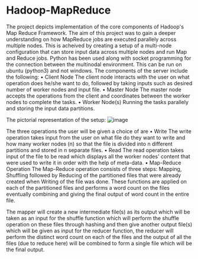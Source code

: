 # Hadoop-MapReduce
The project depicts implementation of the core components of Hadoop's Map Reduce Framework.
The aim of this project was to gain a deeper understanding on how MapReduce jobs are executed parallely across multiple nodes. This is acheived by creating a setup of a multi-node configuration that can store input data across multiple nodes and run Map and Reduce jobs.
Python has been used along with socket programming for the connection between the multinodal environment.
This can be run on ubuntu (python3) and not windows.
The components of the server include the following:
•	Client Node
  The client node interacts with the user on what operation does he/she want to do, followed by taking inputs such as desired number of worker nodes and input file.
•	Master Node
  The master node accepts the operations from the client and coordinates between the worker nodes to complete the tasks.
•	Worker Node(s)
    Running the tasks parallely and storing the input data partitions.
    
The pictorial representation of the setup:
![image](https://user-images.githubusercontent.com/94732433/205029000-beaaba02-b78f-4008-b2e2-0baaf3e0ccdb.png)

The three operations the user will be given a choice of are
• Write
  The write operation takes input from the user on what file do they want to write and how many worker nodes (n) so that the file is divided into n different partitions and stored in n separate files.
• Read
  The read operation takes input of the file to be read which displays all the worker nodes' content that were used to write it in order with the help of meta-data.
• Map-Reduce Operation
  The Map-Reduce operation consists of three steps: Mapping, Shuffling followed by Reducing of the partitioned files that were already created when Writing of the file was done.
These functions are applied on each of the partitioned files and performs a word count on the files eventually combining and giving the final output of word count in the entire file.

The mapper will create a new intermediate file(s) as its output which will be taken as an input for the shuffle function which will perform the shuffle operation on these files through hashing and then give another output file(s) which will be given as input for the reducer function, the reducer will perform the distinct word count on each of the files and the output of all the files (due to reduce here) will be combined to form a single file which will be the final output.



